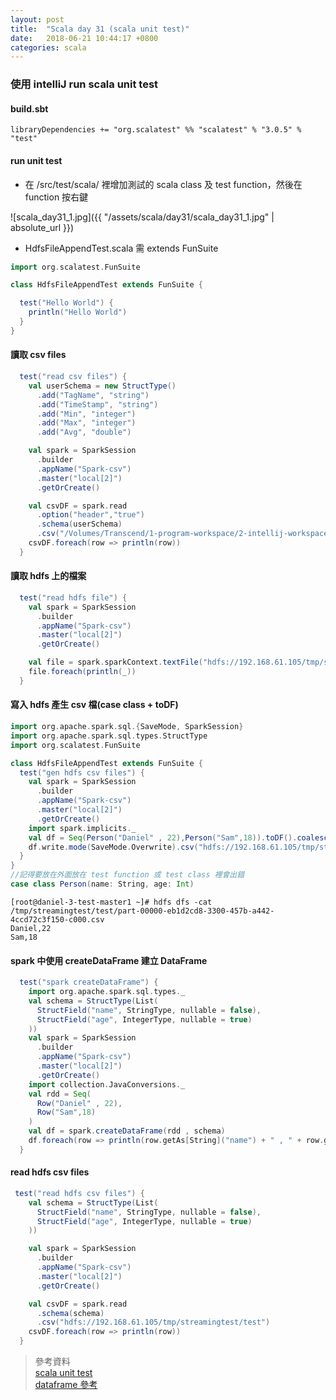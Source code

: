 ```yaml
---
layout: post
title:  "Scala day 31 (scala unit test)"
date:   2018-06-21 10:44:17 +0800
categories: scala
---
```


### 使用 intelliJ run scala unit test

#### build.sbt
```
libraryDependencies += "org.scalatest" %% "scalatest" % "3.0.5" % "test"
```

#### run unit test
* 在 /src/test/scala/ 裡增加測試的 scala class 及 test function，然後在 function 按右鍵

![scala_day31_1.jpg]({{ "/assets/scala/day31/scala_day31_1.jpg" | absolute_url }})
* HdfsFileAppendTest.scala 需 extends FunSuite  

```scala
import org.scalatest.FunSuite

class HdfsFileAppendTest extends FunSuite {

  test("Hello World") {
    println("Hello World")
  }
}
```
#### 讀取 csv files
```scala
  test("read csv files") {
    val userSchema = new StructType()
      .add("TagName", "string")
      .add("TimeStamp", "string")
      .add("Min", "integer")
      .add("Max", "integer")
      .add("Avg", "double")

    val spark = SparkSession
      .builder
      .appName("Spark-csv")
      .master("local[2]")
      .getOrCreate()

    val csvDF = spark.read
      .option("header","true")
      .schema(userSchema)
      .csv("/Volumes/Transcend/1-program-workspace/2-intellij-workspace/streaming-test/csvfile")
    csvDF.foreach(row => println(row))
  }
```
#### 讀取 hdfs 上的檔案
```scala
  test("read hdfs file") {
    val spark = SparkSession
      .builder
      .appName("Spark-csv")
      .master("local[2]")
      .getOrCreate()

    val file = spark.sparkContext.textFile("hdfs://192.168.61.105/tmp/streaming-test/file_1/part-00000")
    file.foreach(println(_))
  }
```
#### 寫入 hdfs 產生 csv 檔(case class + toDF)
```scala
import org.apache.spark.sql.{SaveMode, SparkSession}
import org.apache.spark.sql.types.StructType
import org.scalatest.FunSuite

class HdfsFileAppendTest extends FunSuite {
  test("gen hdfs csv files") {
    val spark = SparkSession
      .builder
      .appName("Spark-csv")
      .master("local[2]")
      .getOrCreate()
    import spark.implicits._
    val df = Seq(Person("Daniel" , 22),Person("Sam",18)).toDF().coalesce(1)
    df.write.mode(SaveMode.Overwrite).csv("hdfs://192.168.61.105/tmp/streamingtest/test")
  }
}
//記得要放在外面放在 test function 或 test class 裡會出錯
case class Person(name: String, age: Int)
```

```console
[root@daniel-3-test-master1 ~]# hdfs dfs -cat /tmp/streamingtest/test/part-00000-eb1d2cd8-3300-457b-a442-4ccd72c3f150-c000.csv
Daniel,22
Sam,18
```
#### spark 中使用 createDataFrame 建立 DataFrame
```scala
  test("spark createDataFrame") {
    import org.apache.spark.sql.types._
    val schema = StructType(List(
      StructField("name", StringType, nullable = false),
      StructField("age", IntegerType, nullable = true)
    ))
    val spark = SparkSession
      .builder
      .appName("Spark-csv")
      .master("local[2]")
      .getOrCreate()
    import collection.JavaConversions._
    val rdd = Seq(
      Row("Daniel" , 22),
      Row("Sam",18)
    )
    val df = spark.createDataFrame(rdd , schema)
    df.foreach(row => println(row.getAs[String]("name") + " , " + row.getAs[String]("age") ))
  }
```
#### read hdfs csv files
```scala
 test("read hdfs csv files") {
    val schema = StructType(List(
      StructField("name", StringType, nullable = false),
      StructField("age", IntegerType, nullable = true)
    ))

    val spark = SparkSession
      .builder
      .appName("Spark-csv")
      .master("local[2]")
      .getOrCreate()

    val csvDF = spark.read
      .schema(schema)
      .csv("hdfs://192.168.61.105/tmp/streamingtest/test")
    csvDF.foreach(row => println(row))
  }
```

> 參考資料  
> [scala unit test](https://docs.scala-lang.org/getting-started-intellij-track/testing-scala-in-intellij-with-scalatest.html)  
> [dataframe 參考](https://vimsky.com/article/2708.html)





